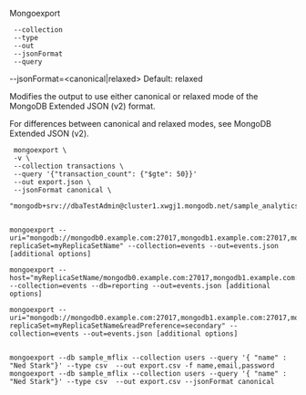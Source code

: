 Mongoexport


     --collection
     --type
     --out
     --jsonFormat
     --query

--jsonFormat=<canonical|relaxed>
Default: relaxed

Modifies the output to use either canonical or relaxed mode of the MongoDB Extended JSON (v2) format.

For differences between canonical and relaxed modes, see MongoDB Extended JSON (v2).

     mongoexport \
     -v \
     --collection transactions \
     --query '{"transaction_count": {"$gte": 50}}' 
     --out export.json \
     --jsonFormat canonical \
     "mongodb+srv://dbaTestAdmin@cluster1.xwgj1.mongodb.net/sample_analytics”


    mongoexport --uri="mongodb://mongodb0.example.com:27017,mongodb1.example.com:27017,mongodb2.example.com:27017/reporting?replicaSet=myReplicaSetName" --collection=events --out=events.json [additional options]

    mongoexport --host="myReplicaSetName/mongodb0.example.com:27017,mongodb1.example.com:27017,mongodb2.example.com" --collection=events --db=reporting --out=events.json [additional options]

    mongoexport --uri="mongodb://mongodb0.example.com:27017,mongodb1.example.com:27017,mongodb2.example.com:27017/reporting?replicaSet=myReplicaSetName&readPreference=secondary" --collection=events --out=events.json [additional options]


    mongoexport --db sample_mflix --collection users --query '{ "name" : "Ned Stark"}' --type csv  --out export.csv -f name,email,password
    mongoexport --db sample_mflix --collection users --query '{ "name" : "Ned Stark"}' --type csv  --out export.csv --jsonFormat canonical
